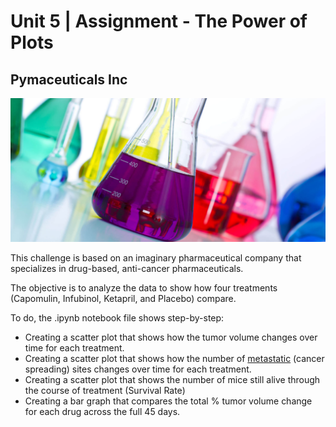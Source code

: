 # Unit 5 | Assignment - The Power of Plots

## Pymaceuticals Inc

![Laboratory](Images/laboratory.jpg)

This challenge is based on an imaginary pharmaceutical company that specializes in drug-based, anti-cancer pharmaceuticals.

The objective is to analyze the data to show how four treatments (Capomulin, Infubinol, Ketapril, and Placebo) compare.

To do, the .ipynb notebook file shows step-by-step:

* Creating a scatter plot that shows how the tumor volume changes over time for each treatment.
* Creating a scatter plot that shows how the number of [metastatic](https://en.wikipedia.org/wiki/Metastasis) (cancer spreading) sites changes over time for each treatment.
* Creating a scatter plot that shows the number of mice still alive through the course of treatment (Survival Rate)
* Creating a bar graph that compares the total % tumor volume change for each drug across the full 45 days.

